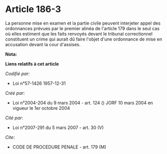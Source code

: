 # Article 186-3

La personne mise en examen et la partie civile peuvent interjeter appel des ordonnances prévues par le premier alinéa de
l'article 179 dans le seul cas où elles estiment que les faits renvoyés devant le tribunal correctionnel constituent un crime
qui aurait dû faire l'objet d'une ordonnance de mise en accusation devant la cour d'assises.

**Nota:**



**Liens relatifs à cet article**

_Codifié par_:

  - Loi n°57-1426 1957-12-31

_Créé par_:

  - Loi n°2004-204 du 9 mars 2004 - art. 124 () JORF 10 mars 2004 en vigueur le 1er octobre 2004

_Cité par_:

  - Loi n°2007-291 du 5 mars 2007 - art. 30 (V)

_Cite_:

  - CODE DE PROCEDURE PENALE - art. 179 (M)
